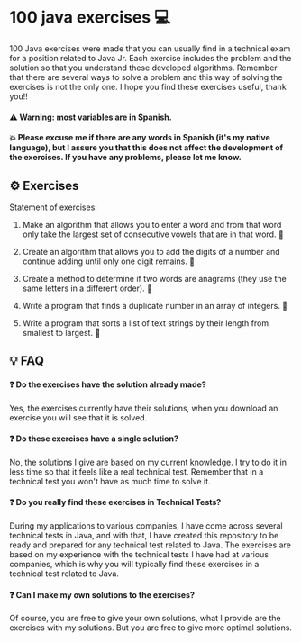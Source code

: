 # 100 java exercises 💻
100 Java exercises were made that you can usually find in a technical exam for a position related to Java Jr. 
Each exercise includes the problem and the solution so that you understand these developed algorithms. 
Remember that there are several ways to solve a problem and this way of solving the exercises is not the only one. 
I hope you find these exercises useful, thank you!!

#### ⚠️ Warning: most variables are in Spanish.
#### 💥 Please excuse me if there are any words in Spanish (it's my native language), but I assure you that this does not affect the development of the exercises. If you have any problems, please let me know.

## ⚙️ Exercises

Statement of exercises:

1. Make an algorithm that allows you to enter a word and from that word only take the largest set of consecutive vowels that are in that word. 🚀
  
2. Create an algorithm that allows you to add the digits of a number and continue adding until only one digit remains. 🚀

3. Create a method to determine if two words are anagrams (they use the same letters in a different order). 🚀
  
4. Write a program that finds a duplicate number in an array of integers. 🚀
   
6. Write a program that sorts a list of text strings by their length from smallest to largest. 🚀

## 💡 FAQ

#### ❓ Do the exercises have the solution already made?

Yes, the exercises currently have their solutions, when you download an exercise you will see that it is solved.

#### ❓ Do these exercises have a single solution?

No, the solutions I give are based on my current knowledge. I try to do it in less time so that it feels like a real technical test. Remember that in a technical test you won't have as much time to solve it.

#### ❓ Do you really find these exercises in Technical Tests?

During my applications to various companies, I have come across several technical tests in Java, and with that, I have created this repository to be ready and prepared for any technical test related to Java. The exercises are based on my experience with the technical tests I have had at various companies, which is why you will typically find these exercises in a technical test related to Java.

#### ❓ Can I make my own solutions to the exercises?

Of course, you are free to give your own solutions, what I provide are the exercises with my solutions. But you are free to give more optimal solutions.
